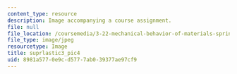 ```yaml
---
content_type: resource
description: Image accompanying a course assignment.
file: null
file_location: /coursemedia/3-22-mechanical-behavior-of-materials-spring-2008/8981a5770e9cd5777ab039377ae97cf9_suprlastic3_pic4.jpg
file_type: image/jpeg
resourcetype: Image
title: suprlastic3_pic4
uid: 8981a577-0e9c-d577-7ab0-39377ae97cf9
---
```

